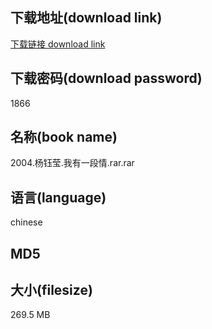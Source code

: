 ## 下载地址(download link)
[下载链接 download link](https://voluble-croquembouche-d321dc.netlify.app/?s=2004.%E6%9D%A8%E9%92%B0%E8%8E%B9.%E6%88%91%E6%9C%89%E4%B8%80%E6%AE%B5%E6%83%85.rar)

## 下载密码(download password)
1866

## 名称(book name)
2004.杨钰莹.我有一段情.rar.rar

## 语言(language)
chinese

## MD5


## 大小(filesize)
269.5 MB
